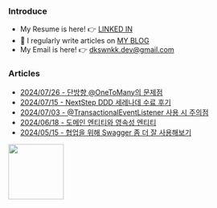 
### Introduce

- My Resume is here! 👉 [LINKED IN](https://www.linkedin.com/in/dkswnkk/)
- 📝 I regularly write articles on [MY BLOG](https://dkswnkk.tistory.com/)
- My Email is here! 👉  dkswnkk.dev@gmail.com

### Articles

- [2024/07/26 - 단방향 @OneToMany의 문제점](https://dkswnkk.tistory.com/756) <br/>
- [2024/07/15 - NextStep DDD 세레나데 수료 후기](https://dkswnkk.tistory.com/755) <br/>
- [2024/07/03 - @TransactionalEventListener 사용 시 주의점](https://dkswnkk.tistory.com/754) <br/>
- [2024/06/18 - 도메인 엔티티와 영속성 엔티티](https://dkswnkk.tistory.com/753) <br/>
- [2024/05/15 - 협업을 위해 Swagger 좀 더 잘 사용해보기](https://dkswnkk.tistory.com/752) <br/>

<a href="https://www.credly.com/badges/b40e6910-7eda-42bd-a804-edd8f6709abd/public_url"><img src="https://images.credly.com/images/0e284c3f-5164-4b21-8660-0d84737941bc/image.png" width="110"/></a>
